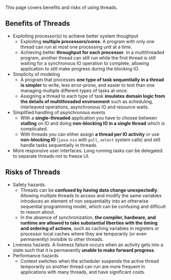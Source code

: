 This page covers benefits and risks of using threads.

## Benefits of Threads
* Exploiting processor(s) to achieve better system thoughput
    * Exploiting **multiple processors/cores**. A program with only one thread can run at most one processing unit at a time.
    * Achieving better **throughput for each processor**. In a multithreaded program, another thread can still run while the first thread is still waiting for a synchronous IO operation to complete, allowing application to still make progress during the blocking IO.
* Simplicity of modeling
    * A program that processes **one type of task sequentially in a thread is simpler** to write, less error-prone, and easier to test than one managing multiple different types of tasks at once.
    * Assigning a thread to each type of task **insulates domain logic from the details of multithreaded environment** such as scheduling, interleaved operations, asynchronous IO and resource waits.
* Simplified handling of asynchronous events
    * With a **single-threaded** application you have to choose between **stalling** on IO and doing **non-blocking IO in a single thread** which is complicated.
    * With threads you can either assign **a thread per IO activity** or use **non-blocking IO** (`java.nio` with `poll`, `select` system calls) and still handle tasks sequentially in threads.
* More responsive user interfaces. Long running tasks can be delegated to separate threads not to freeze UI.

## Risks of Threads
* Safety hazards.
    * Threads can be **confused by having data change unexpectedly**. Allowing multiple threads to access and modify the same variables introduces an element of non sequentiality into an otherwise sequential programming model, which can be confusing and difficult to reason about.
    * In the absence of synchronization, **the compiler, hardware, and runtime are allowed to take substantial liberties with the timing and ordering of actions**, such as caching variables in registers or processor local caches where they are temporarily (or even permanently) invisible to other threads.
* Liveness hazards. A liveness failure occurs when an activity gets into a state such that it is permanently **unable to make forward progress**.
* Performance hazards
    * Context switches when the scheduler suspends the active thread temporarily so another thread can run are more frequent in applications with many threads, and have significant costs.